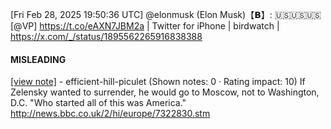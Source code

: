 [Fri Feb 28, 2025 19:50:36 UTC] @elonmusk (Elon Musk)【𝗕】: 🇺🇸🇺🇸🇺🇸 [@VP] https://t.co/eAXN7JBM2a | Twitter for iPhone | birdwatch | https://x.com/_/status/1895562265916838388

#### MISLEADING

[[view note]](https://x.com/i/birdwatch/n/1895613501927760354) - efficient-hill-piculet (Shown notes: 0 · Rating impact: 10)
If Zelensky wanted to surrender, he would go to Moscow, not to Washington, D.C.
"Who started all of this was America."
http://news.bbc.co.uk/2/hi/europe/7322830.stm
